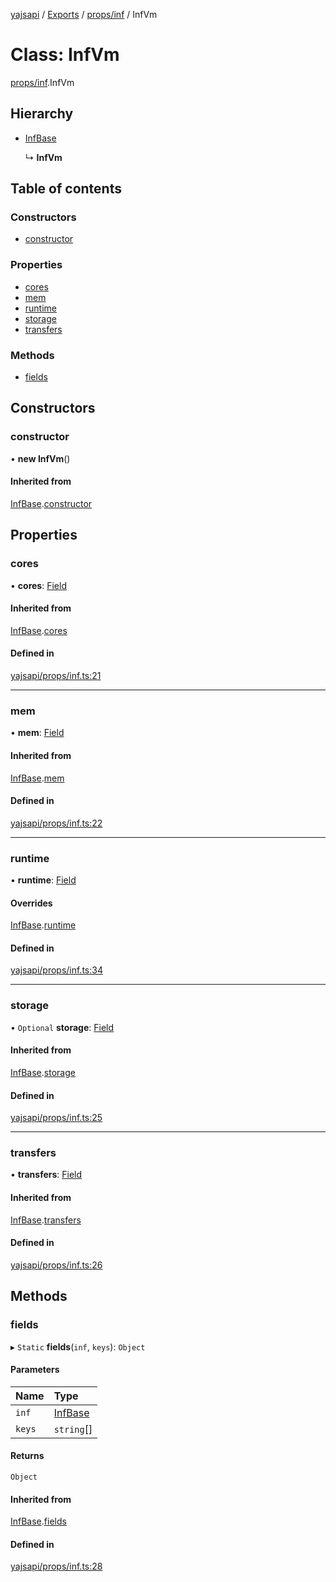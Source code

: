 [yajsapi](../README.md) / [Exports](../modules.md) / [props/inf](../modules/props_inf.md) / InfVm

# Class: InfVm

[props/inf](../modules/props_inf.md).InfVm

## Hierarchy

- [InfBase](props_inf.infbase.md)

  ↳ **InfVm**

## Table of contents

### Constructors

- [constructor](props_inf.infvm.md#constructor)

### Properties

- [cores](props_inf.infvm.md#cores)
- [mem](props_inf.infvm.md#mem)
- [runtime](props_inf.infvm.md#runtime)
- [storage](props_inf.infvm.md#storage)
- [transfers](props_inf.infvm.md#transfers)

### Methods

- [fields](props_inf.infvm.md#fields)

## Constructors

### constructor

• **new InfVm**()

#### Inherited from

[InfBase](props_inf.infbase.md).[constructor](props_inf.infbase.md#constructor)

## Properties

### cores

• **cores**: [Field](props_base.field.md)

#### Inherited from

[InfBase](props_inf.infbase.md).[cores](props_inf.infbase.md#cores)

#### Defined in

[yajsapi/props/inf.ts:21](https://github.com/golemfactory/yajsapi/blob/8f42a91/yajsapi/props/inf.ts#L21)

___

### mem

• **mem**: [Field](props_base.field.md)

#### Inherited from

[InfBase](props_inf.infbase.md).[mem](props_inf.infbase.md#mem)

#### Defined in

[yajsapi/props/inf.ts:22](https://github.com/golemfactory/yajsapi/blob/8f42a91/yajsapi/props/inf.ts#L22)

___

### runtime

• **runtime**: [Field](props_base.field.md)

#### Overrides

[InfBase](props_inf.infbase.md).[runtime](props_inf.infbase.md#runtime)

#### Defined in

[yajsapi/props/inf.ts:34](https://github.com/golemfactory/yajsapi/blob/8f42a91/yajsapi/props/inf.ts#L34)

___

### storage

• `Optional` **storage**: [Field](props_base.field.md)

#### Inherited from

[InfBase](props_inf.infbase.md).[storage](props_inf.infbase.md#storage)

#### Defined in

[yajsapi/props/inf.ts:25](https://github.com/golemfactory/yajsapi/blob/8f42a91/yajsapi/props/inf.ts#L25)

___

### transfers

• **transfers**: [Field](props_base.field.md)

#### Inherited from

[InfBase](props_inf.infbase.md).[transfers](props_inf.infbase.md#transfers)

#### Defined in

[yajsapi/props/inf.ts:26](https://github.com/golemfactory/yajsapi/blob/8f42a91/yajsapi/props/inf.ts#L26)

## Methods

### fields

▸ `Static` **fields**(`inf`, `keys`): `Object`

#### Parameters

| Name | Type |
| :------ | :------ |
| `inf` | [InfBase](props_inf.infbase.md) |
| `keys` | `string`[] |

#### Returns

`Object`

#### Inherited from

[InfBase](props_inf.infbase.md).[fields](props_inf.infbase.md#fields)

#### Defined in

[yajsapi/props/inf.ts:28](https://github.com/golemfactory/yajsapi/blob/8f42a91/yajsapi/props/inf.ts#L28)
